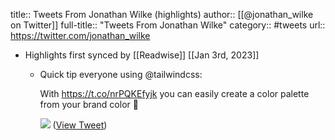 title:: Tweets From Jonathan Wilke (highlights)
author:: [[@jonathan_wilke on Twitter]]
full-title:: "Tweets From Jonathan Wilke"
category:: #tweets
url:: https://twitter.com/jonathan_wilke

- Highlights first synced by [[Readwise]] [[Jan 3rd, 2023]]
	- Quick tip everyone using @tailwindcss: 
	  
	  With https://t.co/nrPQKEfyjk you can easily create a color palette from your brand color 🚀 
	  
	  ![](https://pbs.twimg.com/media/Fld-OJSXoAEKX8G.jpg) ([View Tweet](https://twitter.com/jonathan_wilke/status/1609894215160401920))